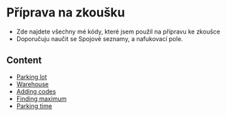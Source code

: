 # Příprava na zkoušku

- Zde najdete všechny mé kódy, které jsem použil na přípravu ke zkoušce
- Doporučuju naučit se Spojové seznamy, a nafukovací pole.

## Content

- [Parking lot][Parking]
- [Warehouse][Warehouse]
- [Adding codes][Codes]
- [Finding maximum][Max]
- [Parking time][ParkingTime]

[Parking]: https://github.com/mikesjak/FIT_CTU-PA1/tree/main/exams/Parking
[Warehouse]: https://github.com/mikesjak/FIT_CTU-PA1/tree/main/exams/Warehouse
[Codes]: https://github.com/mikesjak/FIT_CTU-PA1/tree/main/exams/Codes
[Max]: https://github.com/mikesjak/FIT_CTU-PA1/tree/main/exams/Max
[ParkingTime]: https://github.com/mikesjak/FIT_CTU-PA1/tree/main/exams/ParkingTime